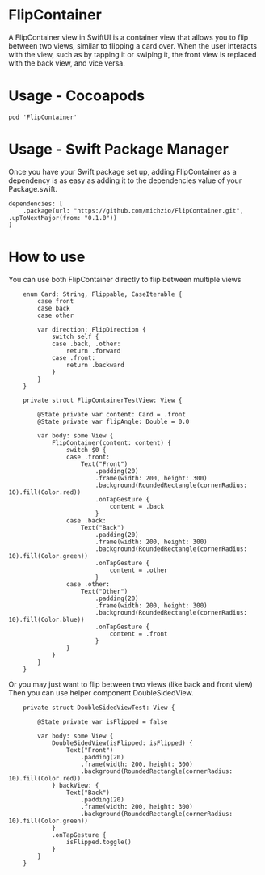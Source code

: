 # FlipContainer

A FlipContainer view in SwiftUI is a container view that allows you to flip between two views, 
similar to flipping a card over. When the user interacts with the view, such as by tapping it or swiping it, 
the front view is replaced with the back view, and vice versa.

# Usage - Cocoapods 

```
pod 'FlipContainer'
```

# Usage - Swift Package Manager

Once you have your Swift package set up, adding FlipContainer as a dependency is as easy as adding it to the dependencies value of your Package.swift.

```
dependencies: [
    .package(url: "https://github.com/michzio/FlipContainer.git", .upToNextMajor(from: "0.1.0"))
]
```

# How to use 

You can use both FlipContainer directly to flip between multiple views 

```
    enum Card: String, Flippable, CaseIterable {
        case front
        case back
        case other
        
        var direction: FlipDirection {
            switch self {
            case .back, .other:
                return .forward
            case .front:
                return .backward
            }
        }
    }
    
    private struct FlipContainerTestView: View {
        
        @State private var content: Card = .front
        @State private var flipAngle: Double = 0.0
        
        var body: some View {
            FlipContainer(content: content) {
                switch $0 {
                case .front:
                    Text("Front")
                        .padding(20)
                        .frame(width: 200, height: 300)
                        .background(RoundedRectangle(cornerRadius: 10).fill(Color.red))
                        .onTapGesture {
                            content = .back
                        }
                case .back:
                    Text("Back")
                        .padding(20)
                        .frame(width: 200, height: 300)
                        .background(RoundedRectangle(cornerRadius: 10).fill(Color.green))
                        .onTapGesture {
                            content = .other
                        }
                case .other:
                    Text("Other")
                        .padding(20)
                        .frame(width: 200, height: 300)
                        .background(RoundedRectangle(cornerRadius: 10).fill(Color.blue))
                        .onTapGesture {
                            content = .front
                        }
                }
            }
        }
    }
```

Or you may just want to flip between two views (like back and front view)
Then you can use helper component DoubleSidedView.

```
    private struct DoubleSidedViewTest: View {
        
        @State private var isFlipped = false
        
        var body: some View {
            DoubleSidedView(isFlipped: isFlipped) {
                Text("Front")
                    .padding(20)
                    .frame(width: 200, height: 300)
                    .background(RoundedRectangle(cornerRadius: 10).fill(Color.red))
            } backView: {
                Text("Back")
                    .padding(20)
                    .frame(width: 200, height: 300)
                    .background(RoundedRectangle(cornerRadius: 10).fill(Color.green))
            }
            .onTapGesture {
                isFlipped.toggle()
            }
        }
    }
```
